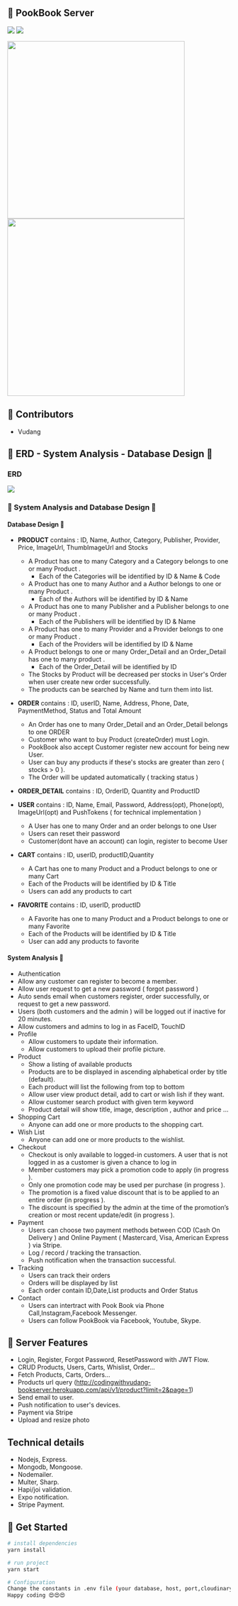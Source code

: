 

 
## 🚀 PookBook Server 

[![](https://img.shields.io/badge/Facebook-CodingwithVudang-blue)](https://www.facebook.com/codingwithvudang)
[![](https://img.shields.io/badge/Gmail-codingwithvudang@gmail.com-red)](mailto:codingwithvudang@gmail@gmail.com)

<div >
<img width="400px" height="400px" src="https://res.cloudinary.com/codingwithvudang/image/upload/v1622117732/logo_hcbfie.png" >
<img width="400px" height="400px" src="https://res.cloudinary.com/codingwithvudang/image/upload/v1622100868/sz4scfp9eit31cqy8xnf.jpg" >
</div>


## 🚀 Contributors
- Vudang



## 🚀 ERD - System Analysis - Database Design 🚀

### **ERD**
<img src="https://res.cloudinary.com/chemthan2202/image/upload/v1622463667/erd_cnpmnc_uj6eah.png" />

### 🚀 System Analysis and Database Design 🚀 

#### Database Design 🚀
- **PRODUCT** contains : ID, Name, Author, Category, Publisher, Provider, Price, ImageUrl, ThumbImageUrl and Stocks
   - A Product has one to many Category and a Category belongs to one or many Product . 
      - Each of the Categories will be identified by ID & Name & Code 
   - A Product has one to many Author and a Author belongs to one or many Product . 
      - Each of the Authors will be identified by ID & Name  
   - A Product has one to many Publisher and a Publisher belongs to one or many Product . 
      - Each of the Publishers will be identified by ID & Name 
   - A Product has one to many Provider and a Provider belongs to one or many Product . 
      - Each of the Providers will be identified by ID & Name 
   - A Product belongs to one or many Order_Detail and an Order_Detail has one to many product . 
      - Each of the Order_Detail will be identified by ID 
   - The Stocks by Product will be decreased per stocks in User's Order when user create new order successfully.
   - The products can be searched by Name and turn them into list.

- **ORDER** contains : ID, userID, Name, Address, Phone, Date, PaymentMethod, Status and Total Amount
   - An Order has one to many Order_Detail and an Order_Detail belongs to one ORDER
   - Customer who want to buy Product (createOrder) must Login. 
   - PookBook also accept Customer register new account for being new User.
   - User can buy any products if these's stocks are greater than zero ( stocks > 0 ).
   - The Order will be updated automatically ( tracking status )
 
- **ORDER_DETAIL** contains : ID, OrderID, Quantity and ProductID

- **USER** contains : ID, Name, Email, Password, Address(opt), Phone(opt), ImageUrl(opt) and PushTokens ( for technical implementation )
   - A User has one to many Order and an order belongs to one User
   - Users can reset their password
   - Customer(dont have an account) can login, register to become User


- **CART** contains : ID, userID, productID,Quantity
   - A Cart has one to many Product and a Product belongs to one or many Cart 
   - Each of the Products will be identified by ID & Title
   - Users can add any products to cart

- **FAVORITE** contains : ID, userID, productID
   - A Favorite has one to many Product and a Product belongs to one or many Favorite 
   - Each of the Products will be identified by ID & Title
   - User can add any products to favorite

#### System Analysis 🚀
 - Authentication
  - Allow any customer can register to become a member.
  - Allow user request to get a new password ( forgot password )
  - Auto sends email when customers register, order successfully, or request to get a new password.
  - Users (both customers and the admin ) will be logged out if inactive for 20 minutes. 
  - Allow customers and admins to log in as FaceID, TouchID
- Profile 
  - Allow customers to update their information.
  - Allow customers to upload their profile picture.
- Product
  - Show a listing of available products 
  - Products are to be displayed in ascending alphabetical order by title (default).
  - Each product will list the following from top to bottom
  - Allow user view product detail, add to cart or wish lish if they want.
  - Allow customer search product with given term keyword
  - Product detail will show title, image, description , author and price ...
- Shopping Cart
  - Anyone can add one or more products to the shopping cart.
- Wish List
  - Anyone can add one or more products to the wishlist.
- Checkout
  - Checkout is only available to logged-in customers. A user that is not logged in as a customer is given a chance to log in
  - Member customers may pick a promotion code to apply (in progress ).
  - Only one promotion code may be used per purchase (in progress ).
  - The promotion is a fixed value discount that is to be applied to an entire order (in progress ).
  - The discount is specified by the admin at the time of the promotion’s creation or most recent update/edit (in progress ).
- Payment
  - Users can choose two payment methods between COD (Cash On Delivery ) and Online Payment ( Mastercard, Visa, American Express ) via Stripe.
  - Log / record / tracking the transaction.
  - Push notification when the transaction successful.
- Tracking
  - Users can track their orders
  - Orders will be displayed by list
  - Each order contain ID,Date,List products and Order Status
- Contact
  - Users can intertract with Pook Book via Phone Call,Instagram,Facebook Messenger.
  - Users can follow PookBook via Facebook, Youtube, Skype.

## 🚀 Server Features
- Login, Register, Forgot Password, ResetPassword with JWT Flow. 
- CRUD Products, Users, Carts, Whislist, Order...
- Fetch Products, Carts, Orders...
- Products url query (http://codingwithvudang-bookserver.herokuapp.com/api/v1/product?limit=2&page=1)
- Send email to user.
- Push notification to user's devices.
- Payment via Stripe
- Upload and resize photo 


## Technical details
- Nodejs, Express.
- Mongodb, Mongoose.
- Nodemailer.
- Multer, Sharp.
- Hapi/joi validation.
- Expo notification.
- Stripe Payment.
  
  

## 🚀 Get Started

``` bash
# install dependencies
yarn install
```
``` bash
# run project
yarn start
```
``` bash
# Configuration 
Change the constants in .env file (your database, host, port,cloudinary key,stripe key ,...) 
Happy coding 😍😍😍
```







